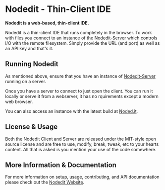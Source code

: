 # Nodedit - Thin-Client IDE

**Nodedit is a web-based, thin-client IDE.**

Nodedit is a thin-client IDE that runs completely in the browser. To work with files you connect to an instance of the [Nodedit-Server](https://github.com/Fluidbyte/Nodedit-Server) which controls I/O with the remote filesystem. Simply provide the URL (and port) as well as an API key and that's it.

## Running Nodedit

As mentioned above, ensure that you have an instance of [Nodedit-Server](https://github.com/Fluidbyte/Nodedit-Server) running on a server.

Once you have a server to connect to just open the client. You can run it locally or serve it from a webserver, it has no rquirements except a modern web browser.

You can also access an instance with the latest build at [Noded.it](http://noded.it).

## License & Usage

Both the Nodedit Client and Server are released under the MIT-style open source license and are free to use, modify, break, tweak, etc to your hearts content. All that is asked is you mention your use of the code somewhere.

## More Information & Documentation

For more information on setup, usage, contributing, and API documentation please check out the [Nodedit Website](http://nodedit.com).